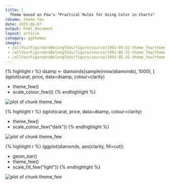 ```yaml
---
title: |
  Theme based on Few's "Practical Rules for Using Color in Charts"
rdname: theme_few
date: 2015-06-07
output: html_document
layout: article
category: ggthemes
images:
 - /allYourFigureAreBelongToUs/figure/source/1991-05-31-theme_few/theme_few-1.png
 - /allYourFigureAreBelongToUs/figure/source/1991-05-31-theme_few/theme_few-2.png
 - /allYourFigureAreBelongToUs/figure/source/1991-05-31-theme_few/theme_few-3.png
---
```





{% highlight r %}
dsamp <- diamonds[sample(nrow(diamonds), 1000), ]
(qplot(carat, price, data=dsamp, colour=clarity)
+ theme_few()
+ scale_colour_few())
{% endhighlight %}

![plot of chunk theme_few](/allYourFigureAreBelongToUs/figure/source/1991-05-31-theme_few/theme_few-1.png) 

{% highlight r %}
(qplot(carat, price, data=dsamp, colour=clarity)
+ theme_few()
+ scale_colour_few("dark"))
{% endhighlight %}

![plot of chunk theme_few](/allYourFigureAreBelongToUs/figure/source/1991-05-31-theme_few/theme_few-2.png) 

{% highlight r %}
(ggplot(diamonds, aes(clarity, fill=cut))
+ geom_bar()
+ theme_few()
+ scale_fill_few("light"))
{% endhighlight %}

![plot of chunk theme_few](/allYourFigureAreBelongToUs/figure/source/1991-05-31-theme_few/theme_few-3.png) 